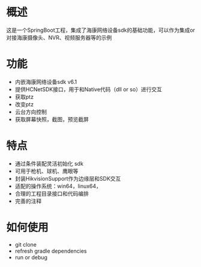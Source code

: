  # 概述
 这是一个SpringBoot工程，集成了海康网络设备sdk的基础功能，可以作为集成or对接海康摄像头、NVR、视频服务器等的示例
 

# 功能

* 内嵌海康网络设备sdk v6.1
* 提供HCNetSDK接口，用于和Native代码（dll or so）进行交互
* 获取ptz
* 改变ptz
* 云台方向控制
* 获取屏幕快照，截图，预览截屏


# 特点

* 通过条件装配灵活初始化 sdk
* 可用于枪机、球机、鹰眼等
* 封装HikvisionSupport作为边缘层和SDK交互
* 适配的操作系统：win64，linux64，
* 合理的工程目录接口和代码编排
* 完善的注释

# 如何使用

* git clone 
* refresh gradle dependencies
* run  or  debug 

